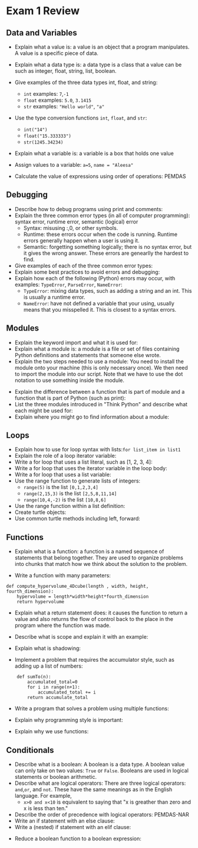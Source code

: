 # Exam 1 Review

## Data and Variables
* Explain what a value is: a value is an object that a program manipulates. A value is a specific piece of data.

* Explain what a data type is: a data type is a class that a value can be such as integer, float, string, list, boolean.

* Give examples of the three data types int, float, and string:
    * `int` examples: `7`,`-1`
    * `float` examples: `5.0`, `3.1415`
    * `str` examples: `"Hello world"`, `"a"`

* Use the type conversion functions `int`, `float`, and `str`:
    * `int("14")`
    * `float("15.333333")`
    * `str(1245.34234)`

* Explain what a variable is: a variable is a box that holds one value

* Assign values to a variable: `a=5`, `name = "Aleesa"`

* Calculate the value of expressions using order of operations: PEMDAS

 
## Debugging 
* Describe how to debug programs using print and comments:
* Explain the three common error types (in all of computer programming): syntax error, runtime error, semantic (logical) error
    * Syntax: misusing :,0, or other symbols.
    * Runtime: these errors occur when the code is running. Runtime errors generally happen when a user is using it. 
    * Semantic: forgetting something logically; there is no syntax error, but it gives the wrong answer. These errors are genearlly the hardest to find.
* Give examples of each of the three common error types:
* Explain some best practices to avoid errors and debugging:
* Explain how each of the following (Python) errors may occur, with examples: `TypeError`, `ParseError`, `NameError`:
    * `TypeError`: mixing data types, such as adding a string and an int. This is usually a runtime error.
    * `NameError`: have not defined a variable that your using, usually means that you misspelled it. This is closest to a syntax errors. 


## Modules
* Explain the keyword import and what it is used for:
* Explain what a module is: a module is a file or set of files containing Python definitions and statements that someone else wrote.
* Explain the two steps needed to use a module: You need to install the module onto your machine (this is only necessary once). We then need to import the module into our script. Note that we have to use the dot notation to use something inside the module.
<!--- Ask about this --->
* Explain the difference between a function that is part of module and a function that is part of Python (such as print):
* List the three modules introduced in "Think Python" and describe what each might be used for:
* Explain where you might go to find information about a module:


## Loops
* Explain how to use for loop syntax with lists:`for list_item in list1`
* Explain the role of a loop iterator variable:
* Write a for loop that uses a list literal, such as [1, 2, 3, 4]:
* Write a for loop that uses the iterator variable in the loop body:
* Write a for loop that uses a list variable:
* Use the range function to generate lists of integers: 
    * `range(5)` is the list `[0,1,2,3,4]`
    * `range(2,15,3)` is the list `[2,5,8,11,14]`
    * `range(10,4,-2)` is the list `[10,8,6]`
* Use the range function within a list definition:
* Create turtle objects:
* Use common turtle methods including left, forward:


## Functions
* Explain what is a function: a function is a named sequence of statements that belong together. They are used to organize problems into chunks that match how we think about the solution to the problem. 

* Write a function with many parameters:
```
def compute_hypervolume_4Dcube(length , width, height, fourth_dimension):
    hypervolume = length*width*height*fourth_dimension
    return hypervolume
```

* Explain what a return statement does: it causes the function to return a value and also returns the flow of control back to the place in the program where the function was made.

* Describe what is scope and explain it with an example:
* Explain what is shadowing:

* Implement a problem that requires the accumulator style, such as adding up a list of numbers:
```
    def sumTo(n):
        accumulated_total=0
        for i in range(n+1):
            accumulated_total += i
        return accumulate_total
```

* Write a program that solves a problem using multiple functions:

* Explain why programming style is important:
* Explain why we use functions: 


## Conditionals
* Describe what is a boolean: A boolean is a data type. A boolean value can only take on two values: `True` or `False`. Booleans are used in logical statements or boolean arithmetic.
* Describe what are logical operators: There are three logical operators: `and`,`or`, and `not`. These have the same meanings as in the English language. For example, 
    * `x>0 and x<10` is equivalent to saying that "x is greather than zero and x is less than ten." 
* Describe the order of precedence with logical operators:
    PEMDAS-NAR
* Write an if statement with an else clause:
* Write a (nested) if statement with an elif clause:

<!--- Ask about this--->
* Reduce a boolean function to a boolean expression:
